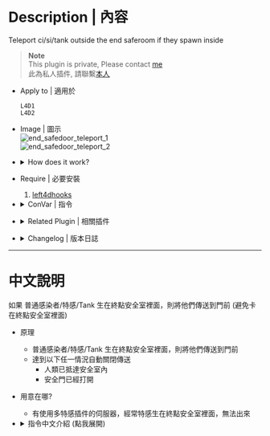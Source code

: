 # Description | 內容
Teleport ci/si/tank outside the end saferoom if they spawn inside

> __Note__ <br/>
This plugin is private, Please contact [me](https://github.com/fbef0102/Game-Private_Plugin#私人插件列表-private-plugins-list)<br/>
此為私人插件, 請聯繫[本人](https://github.com/fbef0102/Game-Private_Plugin#私人插件列表-private-plugins-list)

* Apply to | 適用於
	```
	L4D1
	L4D2
	```

* Image | 圖示
	<br/>![end_safedoor_teleport_1](image/end_safedoor_teleport_1.jpg)
	<br/>![end_safedoor_teleport_2](image/end_safedoor_teleport_2.jpg)

* <details><summary>How does it work?</summary>

	* Teleport ci/si/tank outside the end saferoom if they spawn inside
	* Auto disable teleport when 
		* A survivor reaches the end saferoom
		* Saferoom door is open
</details>

* Require | 必要安裝
	1. [left4dhooks](https://forums.alliedmods.net/showthread.php?t=321696)

* <details><summary>ConVar | 指令</summary>

	* cfg/sourcemod/end_safedoor_teleport.cfg
		```php
		// 0=Plugin off, 1=Plugin on.
		end_safedoor_teleport_enable "1"

		// 0=Teleport SI, 1=Kill SI, 2=Kick SI bot + Kill SI player
		end_safedoor_teleport_si "0"

		// 0=Teleport Tank, 1=Kill Tank, 2=Kick Tank bot + Kill Tank player
		end_safedoor_teleport_tank "0"

		// 0=Teleport CI, 1=Kill CI
		end_safedoor_teleport_ci "0"

		// 0=Do Nothing, 1=Kill Witch
		end_safedoor_teleport_witch "1"

		// Delay in seconds to disable teleport/kill/kick after the door is open or a survivor reaches the end saferoom
		end_safedoor_teleport_end_delay "3.0"
		```
</details>

* <details><summary>Related Plugin | 相關插件</summary>

	1. [lockdown_system_l4d](https://github.com/fbef0102/L4D1_2-Plugins/tree/master/lockdown_system_l4d): Locks Saferoom Door Until Someone Opens It.
		* 倖存者必須等待時間到並合力對抗屍潮與Tank才能打開終點安全門
	2. [l4dinfectedbots](https://github.com/fbef0102/L4D1_2-Plugins/tree/master/l4dinfectedbots): Spawns multi infected bots in any mode + allows playable special infected in coop/survival + unlock infected slots (10 VS 10 available)
		* 多特感生成插件，倖存者人數越多，生成的特感越多，且不受遊戲特感數量限制 + 解除特感隊伍的人數限制 (可達成對抗 10 VS 10 玩法)
</details>


* <details><summary>Changelog | 版本日誌</summary>

	* v1.2 (2024-3-10)
	* v1.1 (2024-3-8)
		* Update cvars

	* v1.0 (2024-2-19)
		* Initial Release
</details>

- - - -
# 中文說明
如果 普通感染者/特感/Tank 生在終點安全室裡面，則將他們傳送到門前 (避免卡在終點安全室裡面)

* 原理
	* 普通感染者/特感/Tank 生在終點安全室裡面，則將他們傳送到門前
	* 達到以下任一情況自動關閉傳送
		* 人類已抵達安全室內
		* 安全門已經打開

* 用意在哪?
    * 有使用多特感插件的伺服器，經常特感生在終點安全室裡面，無法出來

* <details><summary>指令中文介紹 (點我展開)</summary>

	* cfg/sourcemod/end_safedoor_teleport.cfg
		```php
		// 0=關閉插件, 1=啟動插件
		end_safedoor_teleport_enable "1"

		// 特感處理方式, 0=傳送到門前, 1=處死, 2=踢出特感bot + 處死特感玩家
		end_safedoor_teleport_si "0"

		// Tank處理方式, 0=傳送到門前, 1=處死, 2=踢出Tank bot + 處死Tank玩家
		end_safedoor_teleport_tank "0"

		// 普通感染者處理方式, 0=傳送到門前, 1=處死
		end_safedoor_teleport_ci "0"

		// Witch處理方式, 0=不做任何事情, 1=處死
		end_safedoor_teleport_witch "1"

		// 人類已抵達安全室內或安全門已經打開的3秒後關閉 傳送/處死/踢出
		end_safedoor_teleport_end_delay "3.0"
		```
</details>
